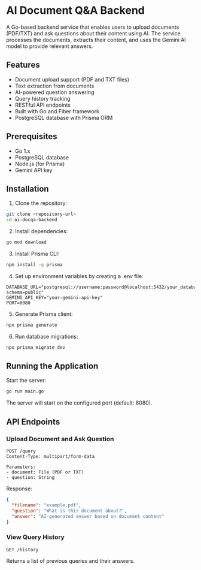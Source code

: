 # AI Document Q&A Backend

A Go-based backend service that enables users to upload documents (PDF/TXT) and ask questions about their content using AI. The service processes the documents, extracts their content, and uses the Gemini AI model to provide relevant answers.

## Features

- Document upload support (PDF and TXT files)
- Text extraction from documents
- AI-powered question answering
- Query history tracking
- RESTful API endpoints
- Built with Go and Fiber framework
- PostgreSQL database with Prisma ORM

## Prerequisites

- Go 1.x
- PostgreSQL database
- Node.js (for Prisma)
- Gemini API key

## Installation

1. Clone the repository:

```bash
git clone <repository-url>
cd ai-docqa-backend
```

2. Install dependencies:

```bash
go mod download
```

3. Install Prisma CLI:

```bash
npm install -g prisma
```

4. Set up environment variables by creating a .env file:

```plaintext
DATABASE_URL="postgresql://username:password@localhost:5432/your_database_name?schema=public"
GEMINI_API_KEY="your-gemini-api-key"
PORT=8080
```

5. Generate Prisma client:
```bash
npx prisma generate
````

6. Run database migrations:

```bash
npx prisma migrate dev
```

## Running the Application

Start the server:

```bash
go run main.go
```

The server will start on the configured port (default: 8080).

## API Endpoints

### Upload Document and Ask Question

```plaintext
POST /query
Content-Type: multipart/form-data

Parameters:
- document: File (PDF or TXT)
- question: String
```

Response:

```json
{
  "filename": "example.pdf",
  "question": "What is this document about?",
  "answer": "AI-generated answer based on document content"
}
```

### View Query History

```plaintext
GET /history
```

Returns a list of previous queries and their answers.
